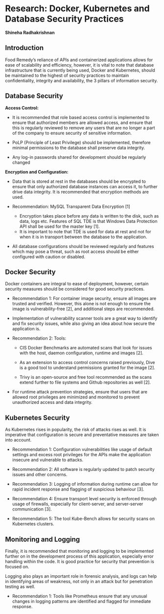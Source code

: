 # Research: Docker, Kubernetes and Database Security Practices

**Shineha Radhakrishnan**

## Introduction

Food Remedy’s reliance of APIs and containerized applications allows for ease of scalability and efficiency, however, it is vital to note that database infrastructure that is currently being used, Docker and Kubernetes, should be maintained to the highest of security practices to maintain confidentiality, integrity and availability, the 3 pillars of information security.

## Database Security

**Access Control:**

- It is recommended that role based access control is implemented to ensure that authorized members are allowed access, and ensure that this is regularly reviewed to remove any users that are no longer a part of the company to ensure security of sensitive information.

- PoLP (Principle of Least Privilege) should be implemented, therefore minimal permissions to the database shall preserve data integrity.

- Any log-in passwords shared for development should be regularly changed

**Encryption and Configuration:**

- Data that is stored at rest in the databases should be encrypted to ensure that only authorized database instances can access it, to further drive data integrity. It is recommended that encryption methods are used. 

- Recommendation: MySQL Transparent Data Encryption [1]

  - Encryption takes place before any data is written to the disk, such as data, logs etc. Features of SQL TDE is that Windows Data Protection API shall be used for the master key [1].
  - It is important to note that TDE is used for data at rest and not for when it is in transport between the database to the application.

- All database configurations should be reviewed regularly and features which may pose a threat, such as root access should be either configured with caution or disabled.


## Docker Security

Docker containers are integral to ease of deployment, however, certain security measures should be considered for good security practices.

- Recommendation 1: For container image security, ensure all images are trusted and verified. However, this alone is not enough to ensure the image is vulnerability-free [2], and additional steps are recommended.
  
- Implementation of vulnerability scanner tools are a great way to identify and fix security issues, while also giving an idea about how secure the application is.

- Recommendation 2: Tools:
  - CIS Docker Benchmarks are automated scans that look for issues with the host, daemon configuration, runtime and images [2].

  - As an extension to access control concerns raised previously, Dive is a good tool to understand permissions granted for the image [2].

  - Trivy is an open-source and free tool recommended as the scans extend further to file systems and Github repositories as well [2].

- For runtime attack prevention strategies, ensure that users that are allowed root privileges are minimized and monitored to prevent unauthorized access and data integrity.

## Kubernetes Security

As Kubernetes rises in popularity, the risk of attacks rises as well. It is imperative that configuration is secure and preventative measures are taken into account.

- Recommendation 1: Configuration vulnerabilities like usage of default settings and excess root privileges for the APIs make the application insecure and vulnerable to attacks.

- Recommendation 2: All software is regularly updated to patch security issues and other concerns. 

- Recommendation 3: Logging of information during runtime can allow for rapid incident response and flagging of suspicious behaviour [3].

- Recommendation 4: Ensure transport level security is enforced through usage of firewalls, especially for client-server, and server-server communication [3].

- Recommendation 5: The tool Kube-Bench allows for security scans on Kubernetes clusters.

## Monitoring and Logging

Finally, it is recommended that monitoring and logging to be implemented further on in the development process of this application, especially error handling within the code. It is good practice for security that prevention is focused on. 

Logging also plays an important role in forensic analysis, and logs can help in identifying areas of weakness, not only in an attack but for penetration testing as well.

- Recommendation 1: Tools like Prometheus ensure that any unusual changes in logging patterns are identified and flagged for immediate response.


